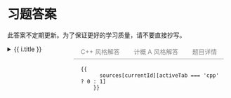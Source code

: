 # 习题答案

此答案不定期更新。为了保证更好的学习质量，请不要直接抄写。

<div id="container">
  <div class="sidebar">
    <details v-for="i of problist">
      <summary>{{ i.title }}</summary>
      <ul>
        <li v-for="j of i.problems"
          class="prob-title"
          @click="() => loadSource(j)"
          :class="{ active: currentId === j.id }"
        >
          {{ j.title }}
        </li>
      </ul>
    </details>
  </div>
  <div class="content">
    <div v-if="currentId !== null" class="tabs">
      <div class="tab" @click="() => activeTab = 'cpp'" :class="{ active: activeTab === 'cpp' }">
        C++ 风格解答
      </div>
      <div class="tab" @click="() => activeTab = 'ica'" :class="{ active: activeTab === 'ica' }">
        计概 A 风格解答
      </div>
      <div class="tab" @click="() => activeTab = 'dsc'" :class="{ active: activeTab === 'dsc' }">
        题目详情
      </div>
    </div>
    <pre v-if="currentId && sources[currentId] && activeTab !== 'dsc'"><code>{{
      sources[currentId][activeTab === 'cpp' ? 0 : 1]
    }}</code></pre>
    <div class="dsc" v-if="currentId && activeTab === 'dsc'" v-html="currentDsc">
    </div>
    <div class="dsc" v-if="currentId === null">
      请在左侧题目列表选择题目
    </div>
  </div>
</div>

<style>
#container {
  display: flex;
  flex-direction: row;
  height: 100vh;
}
#container .sidebar {
  flex-basis: 30%;
  flex-shrink: 0;
  overflow-y: scroll;
}
.prob-title {
  cursor: pointer;
  border-radius: 5px;
}
.prob-title:hover {
  background-color: #ebebeb
}
.prob-title.active {
  font-weight: bold;
}
#container .content {
  width: 70%;
  display: flex;
  flex-direction: column;
}
#container .content > pre {
  flex-grow: 1;
  margin: 0;
  padding: 1rem;
  line-height: var(--vp-code-line-height);
  font-size: var(--vp-code-font-size);
  color: var(--vp-code-block-color);
  background-color: var(--vp-code-block-bg);
  overflow: auto;
}
.tabs {
  display: flex;
  flex-wrap: wrap;
  align-items: flex-end;
  --color: 16 16 16
}
.tab {
  --text-opacity: 0.5;
  --border-opacity: 0.2;
  box-sizing: border-box;
  border-width: 0;
  position: relative;
  display: inline-flex;
  cursor: pointer;
  user-select: none;
  flex-wrap: wrap;
  align-items: center;
  justify-content: center;
  text-align: center;
  height: 2rem;
  font-size: .875rem;
  line-height: 1.25rem;
  line-height: 2;
  color: rgba(var(--color) / var(--text-opacity));
  border-color:  rgba(var(--color) / var(--border-opacity));
  padding-left: 1rem;
  padding-right: 1rem;
  border-style: solid;
  border-bottom-width: 2px;
}
.tab.active {
  --text-opacity: 1;
  --border-opacity: 1;
}
.tab:hover {
  text-decoration: none;
  --text-opacity: 1;
}
.dsc {
  padding: 1rem;
}
</style>

<script setup>
import { ref } from "vue";

const problist = ref([]);
const sources = ref({});
const currentId = ref(null);
const currentDsc = ref(null);
const activeTab = ref("cpp");

async function loadSource(prob) {
  const id = prob.id;
  const html = `${prob.description}<h4>关于输入</h4>${prob.aboutInput}<h4>关于输出</h4>${prob.aboutOutput}`;
  currentId.value = id;
  currentDsc.value = html;
  if (!(id in sources.value)) {
    const source = await Promise.all([
      `/cpp/${id}.cpp`,
      `/ica/${id}.cpp`
    ].map(async (l) => {
      const r = await fetch(l);
      if (r.status === 404) {
        return "// 暂无解答";
      } else {
        return r.text();
      }
    }));
    sources.value[id] = source;
  }
}

fetch("/problist.json").then(r => r.json()).then(v => problist.value = v);

</script>

